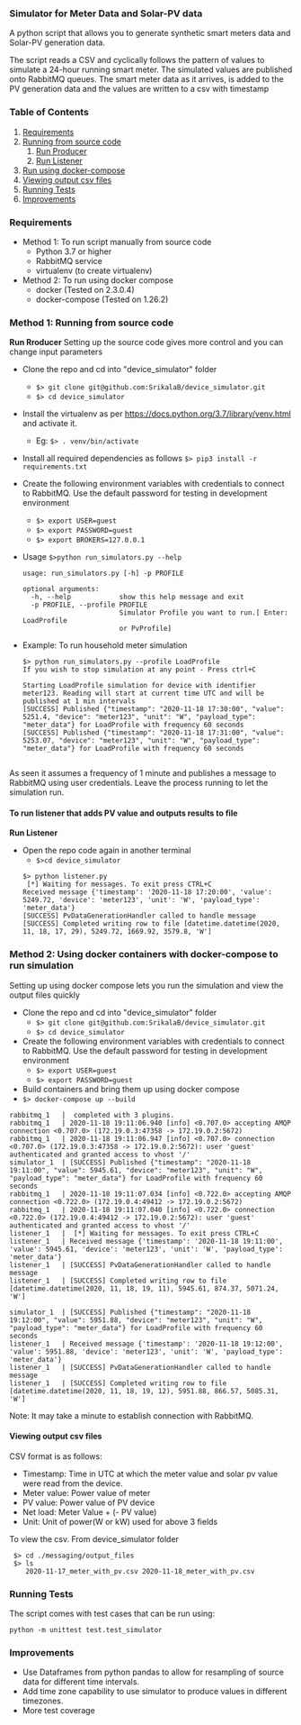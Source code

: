 ### Simulator for Meter Data and Solar-PV data
A python script that allows you to generate synthetic smart meters data and Solar-PV generation data.

The script reads a CSV and cyclically follows the pattern of values to simulate a 24-hour running smart meter.
The simulated values are published onto RabbitMQ queues. The smart meter data as it arrives, is added to the PV generation data and the values are written to a csv with timestamp

### Table of Contents
1. [Requirements](#requirements)
2. [Running from source code](#method-1-running-from-source-code)
    1. [Run Producer](#method-1-running-from-source-code)
    2. [Run Listener](#to-run-listener-that-adds-pv-value-and-outputs-results-to-file)
3. [Run using docker-compose](#method-2-using-docker-containers-with-docker-compose-to-run-simulation)
4. [Viewing output csv files](#viewing-output-csv-files)
5. [Running Tests](#running-tests)
5. [Improvements](#improvements)

### Requirements 
- Method 1: To run script manually from source code
    - Python 3.7 or higher
    - RabbitMQ service
    - virtualenv (to create virtualenv)
- Method 2: To run using docker compose
    - docker (Tested on 2.3.0.4)
    - docker-compose (Tested on 1.26.2)
    

### Method 1: Running from source code
**Run Rroducer**
Setting up the source code gives more control and you can change input parameters
- Clone the repo and cd into "device_simulator" folder
    - `$> git clone git@github.com:SrikalaB/device_simulator.git`
    - `$> cd device_simulator`
- Install the virtualenv as per https://docs.python.org/3.7/library/venv.html and activate it.
    - Eg: `$> . venv/bin/activate`
- Install all required dependencies as follows
`$> pip3 install -r requirements.txt`
- Create the following environment variables with credentials to connect to RabbitMQ. Use the default password for testing in development environment
    -  `$> export USER=guest`
    -  `$> export PASSWORD=guest`
    -  `$> export BROKERS=127.0.0.1`

- Usage `$>python run_simulators.py --help`
    ```
    usage: run_simulators.py [-h] -p PROFILE
    
    optional arguments:
      -h, --help            show this help message and exit
      -p PROFILE, --profile PROFILE
                            Simulator Profile you want to run.[ Enter: LoadProfile
                            or PvProfile]
    ```
- Example: To run household meter simulation

    ``` 
    $> python run_simulators.py --profile LoadProfile
    If you wish to stop simulation at any point - Press ctrl+C
    
    Starting LoadProfile simulation for device with identifier meter123. Reading will start at current time UTC and will be published at 1 min intervals
    [SUCCESS] Published {"timestamp": "2020-11-18 17:30:00", "value": 5251.4, "device": "meter123", "unit": "W", "payload_type": "meter_data"} for LoadProfile with frequency 60 seconds
    [SUCCESS] Published {"timestamp": "2020-11-18 17:31:00", "value": 5253.07, "device": "meter123", "unit": "W", "payload_type": "meter_data"} for LoadProfile with frequency 60 seconds
            
    ```

As seen it assumes a frequency of 1 minute and publishes a message to RabbitMQ using user credentials. Leave the process running to let the simulation run.

#### To run listener that adds PV value and outputs results to file
**Run Listener**
- Open the repo code again in another terminal
    - `$>cd device_simulator`
    ```
    $> python listener.py
     [*] Waiting for messages. To exit press CTRL+C
    Received message {'timestamp': '2020-11-18 17:20:00', 'value': 5249.72, 'device': 'meter123', 'unit': 'W', 'payload_type': 'meter_data'}
    [SUCCESS] PvDataGenerationHandler called to handle message
    [SUCCESS] Completed writing row to file [datetime.datetime(2020, 11, 18, 17, 29), 5249.72, 1669.92, 3579.8, 'W']
    ```

### Method 2: Using docker containers with docker-compose to run simulation
Setting up using docker compose lets you run the simulation and view the output files quickly
- Clone the repo and cd into "device_simulator" folder
    - `$> git clone git@github.com:SrikalaB/device_simulator.git`
    - `$> cd device_simulator`
- Create the following environment variables with credentials to connect to RabbitMQ. Use the default password for testing in development environment
    -  `$> export USER=guest`
    -  `$> export PASSWORD=guest`
- Build containers and bring them up using docker compose
- `$> docker-compose up --build`
```.env
rabbitmq_1   |  completed with 3 plugins.
rabbitmq_1   | 2020-11-18 19:11:06.940 [info] <0.707.0> accepting AMQP connection <0.707.0> (172.19.0.3:47358 -> 172.19.0.2:5672)
rabbitmq_1   | 2020-11-18 19:11:06.947 [info] <0.707.0> connection <0.707.0> (172.19.0.3:47358 -> 172.19.0.2:5672): user 'guest' authenticated and granted access to vhost '/'
simulator_1  | [SUCCESS] Published {"timestamp": "2020-11-18 19:11:00", "value": 5945.61, "device": "meter123", "unit": "W", "payload_type": "meter_data"} for LoadProfile with frequency 60 seconds
rabbitmq_1   | 2020-11-18 19:11:07.034 [info] <0.722.0> accepting AMQP connection <0.722.0> (172.19.0.4:49412 -> 172.19.0.2:5672)
rabbitmq_1   | 2020-11-18 19:11:07.040 [info] <0.722.0> connection <0.722.0> (172.19.0.4:49412 -> 172.19.0.2:5672): user 'guest' authenticated and granted access to vhost '/'
listener_1   |  [*] Waiting for messages. To exit press CTRL+C
listener_1   | Received message {'timestamp': '2020-11-18 19:11:00', 'value': 5945.61, 'device': 'meter123', 'unit': 'W', 'payload_type': 'meter_data'}
listener_1   | [SUCCESS] PvDataGenerationHandler called to handle message
listener_1   | [SUCCESS] Completed writing row to file [datetime.datetime(2020, 11, 18, 19, 11), 5945.61, 874.37, 5071.24, 'W']

simulator_1  | [SUCCESS] Published {"timestamp": "2020-11-18 19:12:00", "value": 5951.88, "device": "meter123", "unit": "W", "payload_type": "meter_data"} for LoadProfile with frequency 60 seconds
listener_1   | Received message {'timestamp': '2020-11-18 19:12:00', 'value': 5951.88, 'device': 'meter123', 'unit': 'W', 'payload_type': 'meter_data'}
listener_1   | [SUCCESS] PvDataGenerationHandler called to handle message
listener_1   | [SUCCESS] Completed writing row to file [datetime.datetime(2020, 11, 18, 19, 12), 5951.88, 866.57, 5085.31, 'W']
```
Note: It may take a minute to establish connection with RabbitMQ.

####  Viewing output csv files
CSV format is as follows:
- Timestamp: Time in UTC at which the meter value and solar pv value were read from the device.
- Meter value: Power value of meter
- PV value: Power value of PV device
- Net load: Meter Value + (- PV value)
- Unit: Unit of power(W or kW) used for above 3 fields

To view the csv. From device_simulator folder
   ```.env
    $> cd ./messaging/output_files
    $> ls
       2020-11-17_meter_with_pv.csv 2020-11-18_meter_with_pv.csv
   ```
    

### Running Tests
The script comes with test cases that can be run using:

`python -m unittest test.test_simulator`

### Improvements
- Use Dataframes from python pandas to allow for resampling of source data for different time intervals.
- Add time zone capability to use simulator to produce values in different timezones.
- More test coverage


